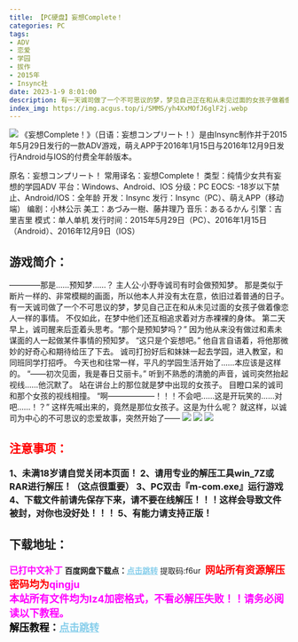```yaml
---
title: 【PC硬盘】妄想Complete！
categories: PC
tags:
- ADV
- 恋爱
- 学园
- 拔作
- 2015年
- Insync社
date: 2023-1-9 8:01:00
description: 有一天诚司做了一个不可思议的梦，梦见自己正在和从未见过面的女孩子做着像恋人一样的事情。不仅如此，在梦中他们还互相追求着对方赤裸裸的身体。第二天早上，诚司醒来后歪着头思考。“那个是预知梦吗？”
index_img: https://img.acgus.top/i/SMMS/yh4XxMOfJ6glF2j.webp
---
```

![](https://img.acgus.top/i/SMMS/yh4XxMOfJ6glF2j.webp)
《妄想Complete！》（日语：妄想コンプリート！）是由Insync制作并于2015年5月29日发行的一款ADV游戏，萌えAPP于2016年1月15日与2016年12月9日发行Android与IOS的付费全年龄版本。

原名：妄想コンプリート！
常用译名：妄想Complete！
类型：纯情少女共有妄想的学园ADV
平台：Windows、Android、IOS
分级：PC EOCS:	-18岁以下禁止、Android/IOS：全年龄
开发：Insync
发行：Insync（PC）、萌えAPP（移动端）
编剧：小林公示
美工：あづみ一樹、藤井理乃
音乐：あるるかん
引擎：吉里吉里
模式：单人单机
发行时间：2015年5月29日（PC）、2016年1月15日（Android）、2016年12月9日（IOS）

## 游戏简介：
————那是……预知梦……？
主人公·小野寺诚司有时会做预知梦。
那是类似于断片一样的、非常模糊的画面，所以他本人并没有太在意，依旧过着普通的日子。
有一天诚司做了一个不可思议的梦，梦见自己正在和从未见过面的女孩子做着像恋人一样的事情。
不仅如此，在梦中他们还互相追求着对方赤裸裸的身体。
第二天早上，诚司醒来后歪着头思考。“那个是预知梦吗？”
因为他从来没有做过和素未谋面的人一起做某件事情的预知梦。
“这只是个妄想吧。”
他自言自语着，将他那微妙的好奇心和期待给压了下去。
诚司打扮好后和妹妹一起去学园，进入教室，和同班同学打招呼。
今天也和往常一样，平凡的学园生活开始了……本应该是这样的。
“——初次见面，我是春日艾丽卡。”
听到不熟悉的清脆的声音，诚司突然抬起视线……他沉默了。
站在讲台上的那位就是梦中出现的女孩子。
目瞪口呆的诚司和那个女孩的视线相撞。
“啊——————！！！不会吧……这是开玩笑的……对吧……！？”
这样先喊出来的，竟然是那位女孩子。这是为什么呢？
就这样，以诚司为中心的不可思议的恋爱故事，突然开始了——
![](https://img.acgus.top/i/SMMS/Ll61VsBN3wTYRHp.webp)
![](https://img.acgus.top/i/SMMS/qHyjMbpat3mxnNS.webp)
![](https://img.acgus.top/i/SMMS/ENuWpanlf3TrhLJ.webp)




## <font color=#FF0000 >注意事项：</font>
<font size=3><b>1、未满18岁请自觉关闭本页面！
2、请用专业的解压工具win_7Z或RAR进行解压！（这点很重要）
3、PC双击『m-com.exe』运行游戏
4、下载文件前请先保存下来，请不要在线解压！！！这样会导致文件被封，对你也没好处！！！
5、有能力请支持正版！</b></font>

## 下载地址：
<font color=#FF00FF size=3><b>已打中文补丁</b></font>
<b>百度网盘下载点：</b><a href="https://pan.baidu.com/s/1dapRN7qnqU0CeU-1OhC11Q?pwd=f6ur" style="color: #87CEEB;"><b>点击跳转</b></a> 提取码:f6ur
<a style="padding: 0" href="https://post.qingju.org/AD/"><img style="max-width:100%" src="https://img.acgus.top/i/2024/07/478f689b8021d8d499ab43d21acf137a.gif" alt=""></a>
<b><font color=#FF0000 size=4>网站所有资源解压密码均为</b></font><b><font color=#FF00FF size=4>qingju</font><font color=#FF0000 ></font></b><br><b><font color=#FF00FF size=4>本站所有文件均为lz4加密格式，不看必解压失败！！请务必阅读以下教程。</b></font><br><b><font color=#000 size=4>解压教程：</b><a href="https://post.qingju.org/tutorial/000/" style="color: #87CEEB;"><b>点击跳转</b></a>